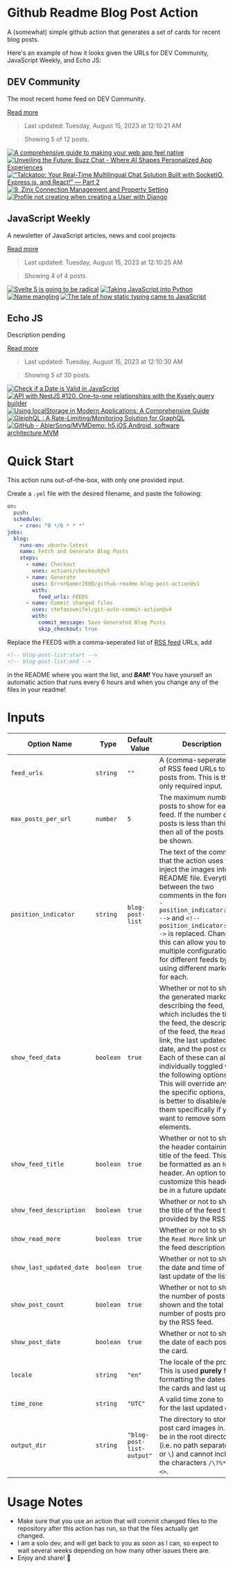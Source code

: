 # Github Readme Blog Post Action

A (somewhat) simple github action that generates a set of cards for recent blog posts.

Here's an example of how it looks given the URLs for DEV Community, JavaScript Weekly, and Echo JS:

<!-- post-list:start -->
## DEV Community

The most recent home feed on DEV Community.

[Read more](https://dev.to)
> Last updated: Tuesday, August 15, 2023 at 12:10:21 AM

> Showing 5 of 12 posts.

[![A comprehensive guide to making your web app feel native](https://raw.githubusercontent.com/ErrorGamer2000/github-readme-blog-post-action/main/generated_files/DEV_Community/A_comprehensive_guide_to_making_your_web_app_feel_native.svg)](https://dev.to/atype/a-comprehensive-guide-to-making-your-web-app-feel-native-3bl9)
[![Unveiling the Future: Buzz Chat - Where AI Shapes Personalized App Experiences](https://raw.githubusercontent.com/ErrorGamer2000/github-readme-blog-post-action/main/generated_files/DEV_Community/Unveiling_the_Future__Buzz_Chat_-_Where_AI_Shapes_Personalized_App_Experiences.svg)](https://dev.to/fred_abkb/unveiling-the-future-buzz-chat-where-ai-shapes-personalized-app-experiences-1gff)
[![“Talckatoo: Your Real-Time Multilingual Chat Solution Built with SocketIO, Express.js, and React!” — Part 2](https://raw.githubusercontent.com/ErrorGamer2000/github-readme-blog-post-action/main/generated_files/DEV_Community/“Talckatoo__Your_Real-Time_Multilingual_Chat_Solution_Built_with_SocketIO__Express.js__and_React!”_—_Part_2.svg)](https://dev.to/miminiverse/talckatoo-your-real-time-multilingual-chat-solution-built-with-socketio-expressjs-and-react-part-2-2h35)
[![9. Zinx Connection Management and Property Setting](https://raw.githubusercontent.com/ErrorGamer2000/github-readme-blog-post-action/main/generated_files/DEV_Community/9._Zinx_Connection_Management_and_Property_Setting.svg)](https://dev.to/aceld/9-zinx-connection-management-and-property-setting-28ha)
[![Profile not creating when creating a User with Django](https://raw.githubusercontent.com/ErrorGamer2000/github-readme-blog-post-action/main/generated_files/DEV_Community/Profile_not_creating_when_creating_a_User_with_Django.svg)](https://dev.to/highcenburg/profile-not-creating-when-creating-a-user-with-django-27nd)


## JavaScript Weekly

A newsletter of JavaScript articles, news and cool projects

[Read more](https://javascriptweekly.com/)
> Last updated: Tuesday, August 15, 2023 at 12:10:25 AM

> Showing 4 of 4 posts.

[![Svelte 5 is going to be radical](https://raw.githubusercontent.com/ErrorGamer2000/github-readme-blog-post-action/main/generated_files/JavaScript_Weekly/Svelte_5_is_going_to_be_radical.svg)](https://javascriptweekly.com/issues/651)
[![Taking JavaScript into Python](https://raw.githubusercontent.com/ErrorGamer2000/github-readme-blog-post-action/main/generated_files/JavaScript_Weekly/Taking_JavaScript_into_Python.svg)](https://javascriptweekly.com/issues/650)
[![Name mangling](https://raw.githubusercontent.com/ErrorGamer2000/github-readme-blog-post-action/main/generated_files/JavaScript_Weekly/Name_mangling.svg)](https://javascriptweekly.com/issues/649)
[![The tale of how static typing came to JavaScript](https://raw.githubusercontent.com/ErrorGamer2000/github-readme-blog-post-action/main/generated_files/JavaScript_Weekly/The_tale_of_how_static_typing_came_to_JavaScript.svg)](https://javascriptweekly.com/issues/648)


## Echo JS

Description pending

[Read more](
http://www.echojs.com
)
> Last updated: Tuesday, August 15, 2023 at 12:10:30 AM

> Showing 5 of 30 posts.

[![Check if a Date is Valid in JavaScript](https://raw.githubusercontent.com/ErrorGamer2000/github-readme-blog-post-action/main/generated_files/_Echo_JS_/Check_if_a_Date_is_Valid_in_JavaScript.svg)](
https://masteringjs.io/tutorials/fundamentals/check-if-date-is-valid
)
[![API with NestJS #120. One-to-one relationships with the Kysely query builder](https://raw.githubusercontent.com/ErrorGamer2000/github-readme-blog-post-action/main/generated_files/_Echo_JS_/API_with_NestJS__120._One-to-one_relationships_with_the_Kysely_query_builder.svg)](https://wanago.io/2023/08/14/api-nestjs-kysely-one-to-one/)
[![
Using localStorage in Modern Applications: A Comprehensive Guide
](https://raw.githubusercontent.com/ErrorGamer2000/github-readme-blog-post-action/main/generated_files/_Echo_JS_/_Using_localStorage_in_Modern_Applications__A_Comprehensive_Guide_.svg)](
https://rxdb.info/articles/localstorage.html
)
[![GleiphQL : A Rate-Limiting/Monitoring Solution for GraphQL](https://raw.githubusercontent.com/ErrorGamer2000/github-readme-blog-post-action/main/generated_files/_Echo_JS_/GleiphQL___A_Rate-Limiting_Monitoring_Solution_for_GraphQL.svg)](https://gleiphql.medium.com/gleiphql-a-rate-limiting-monitoring-solution-for-graphql-8f2fefa8d5f7)
[![GitHub - AblerSong/MVMDemo: h5,iOS,Android, software architecture,MVM](https://raw.githubusercontent.com/ErrorGamer2000/github-readme-blog-post-action/main/generated_files/_Echo_JS_/GitHub_-_AblerSong_MVMDemo__h5_iOS_Android__software_architecture_MVM.svg)](https://github.com/AblerSong/MVMDemo)


<!-- post-list:end -->

# Quick Start

This action runs out-of-the-box, with only one provided input.

Create a `.yml` file with the desired filename, and paste the following:

```yml
on:
  push:
  schedule:
    - cron: "0 */6 * * *"
jobs:
  blog:
    runs-on: ubuntu-latest
    name: Fetch and Generate Blog Posts
    steps:
      - name: Checkout
        uses: actions/checkout@v3
      - name: Generate
        uses: ErrorGamer2000/github-readme-blog-post-action@v1
        with:
          feed_urls: FEEDS
      - name: Commit changed files
        uses: stefanzweifel/git-auto-commit-action@v4
        with:
          commit_message: Save Generated Blog Posts
          skip_checkout: true
```

Replace the FEEDS with a comma-seperated list of [RSS feed](https://rss.com/blog/how-do-rss-feeds-work/) URLs, add

```md
<!-- blog-post-list:start -->
<!-- blog-post-list:end -->
```

in the README where you want the list, and **_BAM!_** You have yourself an automatic action that runs every 6 hours and when you change any of the files in your readme!

# Inputs

<table>
  <thead>
    <tr>
      <th>Option Name</th>
      <th>Type</th>
      <th>Default Value</th>
      <th>Description</th>
    </tr>
  </thead>
  <tbody>
    <tr>
      <td><code>feed_urls</code></td>
      <td><code>string</code></td>
      <td><code>""</code></td>
      <td>A (comma-seperated) list of RSS feed URLs to load posts from. This is the only required input.</td>
    </tr>
    <tr>
      <td><code>max_posts_per_url</code></td>
      <td><code>number</code></td>
      <td><code>5</code></td>
      <td>The maximum number of posts to show for each feed. If the number of posts is less than this, then all of the posts will be shown.</td>
    </tr>
    <tr>
      <td><code>position_indicator</code></td>
      <td><code>string</code></td>
      <td><code>blog-post-list</code></td>
      <td>The text of the comments that the action uses to inject the images into the README file. Everything between the two comments in the form <code>&lt;!-- position_indicator:start --&gt;</code> and <code>&lt;!-- position_indicator:end --&gt;</code> is replaced. Changing this can allow you to use multiple configurations for different feeds by using different markers for each.</td>
    </tr>
    <tr>
      <td><code>show_feed_data</code></td>
      <td><code>boolean</code></td>
      <td><code>true</code></td>
      <td>Whether or not to show the generated markdown describing the feed, which includes the title of the feed, the description of the feed, the <code>Read More</code> link, the last updated date, and the post count. Each of these can also be individually toggled with the following options. This will override any of the specific options, so it is better to disable/enable them specifically if you want to remove some elements.</td>
    </tr>
    <tr>
      <td><code>show_feed_title</code></td>
      <td><code>boolean</code></td>
      <td><code>true</code></td>
      <td>Whether or not to show the header containing the title of the feed. This will be formatted as an <code>h2</code> header. An option to customize this header will be in a future update.</td>
    </tr>
    <tr>
      <td><code>show_feed_description</code></td>
      <td><code>boolean</code></td>
      <td><code>true</code></td>
      <td>Whether or not to show the title of the feed that is provided by the RSS feed.</td>
    </tr>
    <tr>
      <td><code>show_read_more</code></td>
      <td><code>boolean</code></td>
      <td><code>true</code></td>
      <td>Whether or not to show the <code>Read More</code> link under the feed description.</td>
    </tr>
    <tr>
      <td><code>show_last_updated_date</code></td>
      <td><code>boolean</code></td>
      <td><code>true</code></td>
      <td>Whether or not to show the date and time of the last update of the list.</td>
    </tr>
    <tr>
      <td><code>show_post_count</code></td>
      <td><code>boolean</code></td>
      <td><code>true</code></td>
      <td>Whether or not to show the number of posts shown and the total number of posts provided by the RSS feed.</td>
    </tr>
    <tr>
      <td><code>show_post_date</code></td>
      <td><code>boolean</code></td>
      <td><code>true</code></td>
      <td>Whether or not to show the date of each post on the card.</td>
    </tr>
    <tr>
      <td><code>locale</code></td>
      <td><code>string</code></td>
      <td><code>"en"</code></td>
      <td>The locale of the project. This is used <strong>purely</strong> for formatting the dates of the cards and last update.</td>
    </tr>
    <tr>
      <td><code>time_zone</code></td>
      <td><code>string</code></td>
      <td><code>"UTC"</code></td>
      <td>A valid time zone to use for the last updated date.</td>
    </tr>
    <tr>
      <td><code>output_dir</code></td>
      <td><code>string</code></td>
      <td><code>"blog-post-list-output"</code></td>
      <td>The directory to store the post card images in. Must be in the root directory (i.e. no path separators <code>/</code> or <code>\</code>) and cannot include the characters <code>/\?%*:|"&lt;&gt;</code>.</td>
    </tr>
<!--
    <tr>
      <td><code></code></td>
      <td><cde></cde></td>
      <td><code></code></td>
      <td></td>
    </tr>
-->
  </tbody>
</table>

# Usage Notes

- Make sure that you use an action that will commit changed files to the repository after this action has run, so that the files actually get changed.
- I am a solo dev, and will get back to you as soon as I can, so expect to wait several weeks depending on how many other issues there are.
- Enjoy and share! 🤗

